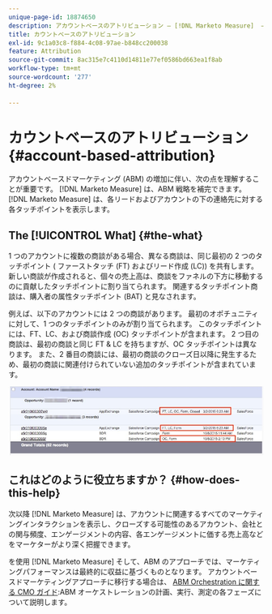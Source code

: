 ```yaml
---
unique-page-id: 18874650
description: アカウントベースのアトリビューション — [!DNL Marketo Measure]  — 製品ドキュメント
title: カウントベースのアトリビューション
exl-id: 9c1a03c8-f884-4c08-97ae-b848cc200038
feature: Attribution
source-git-commit: 8ac315e7c4110d14811e77ef0586bd663ea1f8ab
workflow-type: tm+mt
source-wordcount: '277'
ht-degree: 2%

---
```


# カウントベースのアトリビューション {#account-based-attribution}

アカウントベースドマーケティング (ABM) の増加に伴い、次の点を理解することが重要です。 [!DNL Marketo Measure] は、ABM 戦略を補完できます。 [!DNL Marketo Measure] は、各リードおよびアカウントの下の連絡先に対する各タッチポイントを表示します。

## The [!UICONTROL What] {#the-what}

1 つのアカウントに複数の商談がある場合、異なる商談は、同じ最初の 2 つのタッチポイント ( ファーストタッチ (FT) およびリード作成 (LC)) を共有します。 新しい商談が作成されると、個々の売上高は、商談をファネルの下方に移動するのに貢献したタッチポイントに割り当てられます。 関連するタッチポイント商談は、購入者の属性タッチポイント (BAT) と見なされます。

例えば、以下のアカウントには 2 つの商談があります。 最初のオポチュニティに対して、1 つのタッチポイントのみが割り当てられます。 このタッチポイントには、FT、LC、および商談作成 (OC) タッチポイントが含まれます。 2 つ目の商談は、最初の商談と同じ FT &amp; LC を持ちますが、OC タッチポイントは異なります。 また、2 番目の商談には、最初の商談のクローズ日以降に発生するため、最初の商談に関連付けられていない追加のタッチポイントが含まれています。

![](assets/1.jpg)

## これはどのように役立ちますか？ {#how-does-this-help}

次以降 [!DNL Marketo Measure] は、アカウントに関連するすべてのマーケティングインタラクションを表示し、クローズする可能性のあるアカウント、会社との関与頻度、エンゲージメントの内容、各エンゲージメントに価する売上高などをマーケターがより深く把握できます。

を使用 [!DNL Marketo Measure] そして、ABM のアプローチでは、マーケティングパフォーマンスは最終的に収益に基づくものとなります。 アカウントベースドマーケティングアプローチに移行する場合は、 [ABM Orchestration に関する CMO ガイド](https://info.bizible.com/cmos-guide-to-abm-orchestration):ABM オーケストレーションの計画、実行、測定の各フェーズについて説明します。
